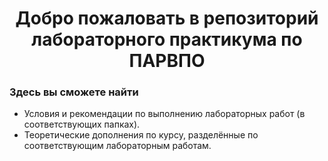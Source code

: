 # <div align="center"> Добро пожаловать в репозиторий лабораторного практикума по ПАРВПО

### Здесь вы сможете найти
  - Условия и рекомендации по выполнению лабораторных работ (в соответствующих папках).
  - Теоретические дополнения по курсу, разделённые по соответствующим лабораторным работам.